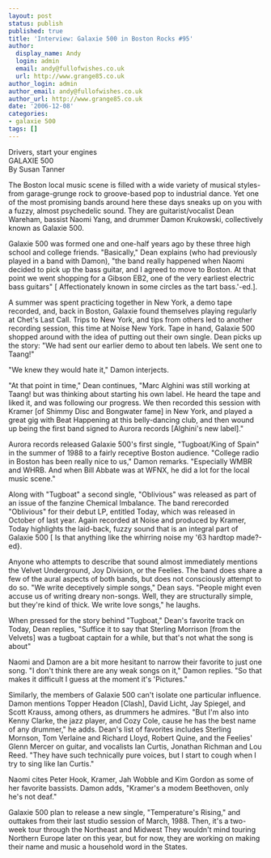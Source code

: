 ```yaml
---
layout: post
status: publish
published: true
title: 'Interview: Galaxie 500 in Boston Rocks #95'
author:
  display_name: Andy
  login: admin
  email: andy@fullofwishes.co.uk
  url: http://www.grange85.co.uk
author_login: admin
author_email: andy@fullofwishes.co.uk
author_url: http://www.grange85.co.uk
date: '2006-12-08'
categories:
- galaxie 500
tags: []
---
```

<p>Drivers, start your engines<br/>GALAXIE 500<br/>By Susan Tanner</p>
<p>The Boston local music scene is filled with a wide variety of musical styles- from garage-grunge rock to groove-based pop to industrial dance. Yet one of the most promising bands around here these days sneaks up on you with a fuzzy, almost psychedelic sound. They are guitarist/vocalist Dean Wareham, bassist Naomi Yang, and drummer Damon Krukowski, collectively known as Galaxie 500.</p>
<p>Galaxie 500 was formed one and one-half years ago by these three high school and college friends. "Basically," Dean explains (who had previously played in a band with Damon), "the band really happened when Naomi decided to pick up the bass guitar, and I agreed to move to Boston. At that point we went shopping for a Gibson EB2, one of the very earliest electric bass guitars" [ Affectionately known in some circles as the tart bass.'-ed.].</p>
<p>A summer was spent practicing together in New York, a demo tape recorded, and, back in Boston, Galaxie found themselves playing regularly at Chet's Last Call. Trips to New York, and tips from others led to another recording session, this time at Noise New York. Tape in hand, Galaxie 500 shopped around with the idea of putting out their own single. Dean picks up the story: "We had sent our earlier demo to about ten labels. We sent one to Taang!"</p>
<p>"We knew they would hate it," Damon interjects.</p>
<p>"At that point in time," Dean continues, "Marc Alghini was still working at Taang! but was thinking about starting his own label. He heard the tape and liked it, and was following our progress. We then recorded this session with Kramer [of Shimmy Disc and Bongwater fame] in New York, and played a great gig with Beat Happening at this belly-dancing club, and then wound up being the first band signed to Aurora records [Alghini's new label]."</p>
<p>Aurora records released Galaxie 500's first single, "Tugboat/King of Spain" in the summer of 1988 to a fairly receptive Boston audience. "College radio in Boston has been really nice to us," Damon remarks. "Especially WMBR and WHRB. And when Bill Abbate was at WFNX, he did a lot for the local music scene."</p>
<p>Along with "Tugboat" a second single, "Oblivious" was released as part of an issue of the fanzine Chemical Imbalance. The band rerecorded "Oblivious" for their debut LP, entitled Today, which was released in October of last year. Again recorded at Noise and produced by Kramer, Today highlights the laid-back, fuzzy sound that is an integral part of Galaxie 500 [ Is that anything like the whirring noise my '63 hardtop made?-ed}.</p>
<p>Anyone who attempts to describe that sound almost immediately mentions the Velvet Underground, Joy Division, or the Feelies. The band does share a few of the aural aspects of both bands, but does not consciously attempt to do so. "We write deceptively simple songs," Dean says. "People might even accuse us of writing dreary non-songs. Well, they are structurally simple, but they're kind of thick. We write love songs," he laughs.</p>
<p>When pressed for the story behind "Tugboat," Dean's favorite track on Today, Dean replies, "Suffice it to say that Sterling Morrison [from the Velvets] was a tugboat captain for a while, but that's not what the song is about"</p>
<p>Naomi and Damon are a bit more hesitant to narrow their favorite to just one song. "I don't think there are any weak songs on it," Damon replies. "So that makes it difficult I guess at the moment it's 'Pictures."</p>
<p>Similarly, the members of Galaxie 500 can't isolate one particular influence. Damon mentions Topper Headon [Clash], David Licht, Jay Spiegel, and Scott Krauss, among others, as drummers he admires. "But I'm also into Kenny Clarke, the jazz player, and Cozy Cole, cause he has the best name of any drummer," he adds. Dean's list of favorites includes Sterling Mornson, Tom Verlaine and Richard Lloyd, Robert Quine, and the Feelies' Glenn Mercer on guitar, and vocalists Ian Curtis, Jonathan Richman and Lou Reed. "They have such technically pure voices, but I start to cough when I try to sing like Ian Curtis."</p>
<p>Naomi cites Peter Hook, Kramer, Jah Wobble and Kim Gordon as some of her favorite bassists. Damon adds, "Kramer's a modem Beethoven, only he's not deaf."</p>
<p>Galaxie 500 plan to release a new single, "Temperature's Rising," and outtakes from their last studio session of March, 1988. Then, it's a two-week tour through the Northeast and Midwest They wouldn't mind touring Northern Europe later on this year, but for now, they are working on making their name and music a household word in the States.</p>

